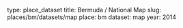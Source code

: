 type: place_dataset
title: Bermuda / National Map
slug: places/bm/datasets/map
place: bm
dataset: map
year: 2014
